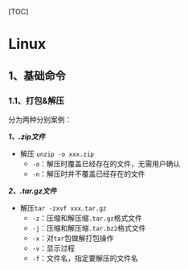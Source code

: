[TOC]

# Linux

## 1、基础命令

### 1.1、打包&解压

分为两种分别案例：

***1、.zip文件***

* 解压 `unzip -o xxx.zip`
  * `-o`：解压时覆盖已经存在的文件，无需用户确认
  * `-n`：解压时并不覆盖已经存在的文件

***2、.tar.gz文件***

* 解压`tar -zxvf xxx.tar.gz`
  * `-z`：压缩和解压缩`.tar.gz`格式文件
  * `-j`：压缩和解压缩`.tar.bz2`格式文件
  * `-x`：对`tar`包做解打包操作
  * `-v`：显示过程
  * `-f`：文件名，指定要解压的文件名

